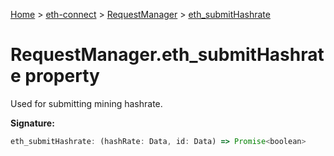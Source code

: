 [Home](./index) &gt; [eth-connect](./eth-connect.md) &gt; [RequestManager](./eth-connect.requestmanager.md) &gt; [eth\_submitHashrate](./eth-connect.requestmanager.eth_submithashrate.md)

# RequestManager.eth\_submitHashrate property

Used for submitting mining hashrate.

**Signature:**
```javascript
eth_submitHashrate: (hashRate: Data, id: Data) => Promise<boolean>
```
